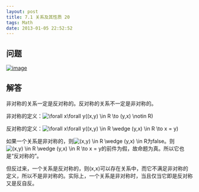 ```yaml
---
layout: post
title: 7.1 关系及其性质 20
tags: Math
date: 2013-01-05 22:52:52
---
```


## 问题

[![image](http://freewind.me/wp-content/uploads/2013/01/image_thumb92.png "image")](http://freewind.me/wp-content/uploads/2013/01/image92.png)

## 解答

非对称的关系一定是反对称的。反对称的关系不一定是非对称的。

非对称的定义：![\forall x\forall y((x,y) \in R \to (y,x) \notin R)](http://chart.apis.google.com/chart?cht=tx&chs=1x0&chf=bg,s,FFFFFF00&chco=000000&chl=%5Cforall%20x%5Cforall%20y%28%28x%2Cy%29%20%5Cin%20R%20%5Cto%20%28y%2Cx%29%20%5Cnotin%20R%29)

反对称的定义：![\forall x\forall y((x,y) \in R \wedge (y,x) \in R \to x = y)](http://chart.apis.google.com/chart?cht=tx&chs=1x0&chf=bg,s,FFFFFF00&chco=000000&chl=%5Cforall%20x%5Cforall%20y%28%28x%2Cy%29%20%5Cin%20R%20%5Cwedge%20%28y%2Cx%29%20%5Cin%20R%20%5Cto%20x%20%3D%20y%29)

如果一个关系是非对称的，则![(x,y) \in R \wedge (y,x) \in R](http://chart.apis.google.com/chart?cht=tx&chs=1x0&chf=bg,s,FFFFFF00&chco=000000&chl=%28x%2Cy%29%20%5Cin%20R%20%5Cwedge%20%28y%2Cx%29%20%5Cin%20R)为false。则![(x,y) \in R \wedge (y,x) \in R \to x = y](http://chart.apis.google.com/chart?cht=tx&chs=1x0&chf=bg,s,FFFFFF00&chco=000000&chl=%28x%2Cy%29%20%5Cin%20R%20%5Cwedge%20%28y%2Cx%29%20%5Cin%20R%20%5Cto%20x%20%3D%20y)的前件为假，故命题为真。所以它也是“反对称的”。

但反过来，一个关系是反对称的，则(x,x)可以存在关系中，而它不满足非对称的定义，所以不是非对称的。实际上，一个关系是非对称时，当且仅当它即是反对称又是反自反。
